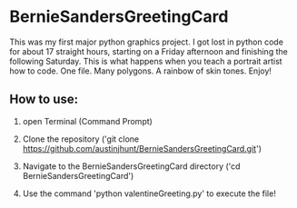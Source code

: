 # BernieSandersGreetingCard
This was my first major python graphics project. I got lost in python code for about 17 straight hours, starting on a Friday afternoon and finishing the following Saturday. This is what happens when you teach a portrait artist how to code. One file. Many polygons. A rainbow of skin tones.  Enjoy! 

## How to use:

1) open Terminal (Command Prompt)

2) Clone the repository ('git clone https://github.com/austinjhunt/BernieSandersGreetingCard.git')

3) Navigate to the BernieSandersGreetingCard directory ('cd BernieSandersGreetingCard')

4) Use the command 'python valentineGreeting.py' to execute the file!

